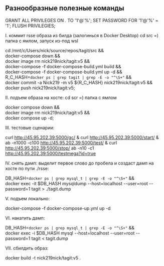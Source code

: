 ## Разнообразные полезные команды

GRANT ALL PRIVILEGES ON *.* TO '1'@'%';
SET PASSWORD FOR '1'@'%' = '1';
FLUSH PRIVILEGIES;

I.	коммит rsse образа из билда (залогинься в Docker Desktop)
cd src =)  папка с ямлом, запуск из-под wsl

cd /mnt/c/Users/nick/source/repos/tagit/src && \
docker-compose down && \
docker image rm nick219nick/tagit:v5 && \
docker-compose -f docker-compose-build.yml build && \
docker-compose -f docker-compose-build.yml up -d && \
R_C_HASH=`docker ps | grep tagit | grep -E -o "^\S+"` && \
docker commit -a Nick219 -m v5 ${R_C_HASH} nick219nick/tagit:v5 && \
docker push nick219nick/tagit:v5;

II.	подъем образа на хосте:
cd scr =) папка с ямлом

docker compose down && \
docker image rm nick219nick/tagit:v5 && \
docker compose up -d;

III. 	тестовые сценарии:

curl http://45.95.202.39:5000/gc/ & curl http://45.95.202.39:5000/start/ & ab -n1000 -c100 http://45.95.202.39:5000/test/ & curl http://45.95.202.39:5000/stop/
ab -n10 -c1 http://45.95.202.39:5000/testmega?id=true

IV.	снять дамп: выделит первое слово до пробела и создаст дамп на хосте по пути ./rsse:
        
DB_HASH=`docker ps | grep mysql_t | grep -E -o "^\S+"` && \
docker exec -it $DB_HASH mysqldump --host=localhost --user=root --password=1 tagit > ./tagit.dump 

V.	подъем локально:

docker-compose -f docker-compose-up.yml up -d

VI.	накатить дамп:

DB_HASH=`docker ps | grep mysql_t | grep -E -o "^\S+"` && \
docker exec -i $DB_HASH mysql --host=localhost --user=root --password=1 tagit < tagit.dump 

VII. 	сбилдить образ:

docker build -t nick219nick/tagit:v5 .